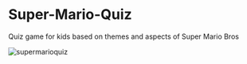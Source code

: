 # Super-Mario-Quiz
Quiz game for kids based on themes and aspects of Super Mario Bros

![supermarioquiz](https://user-images.githubusercontent.com/51842434/107681493-1a18cc80-6c6d-11eb-84ff-1c6b5fc4e30d.png)
